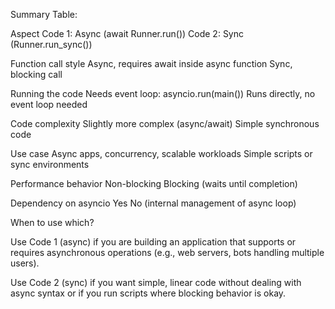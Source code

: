 Summary Table:

Aspect	                    Code 1: Async (await Runner.run())	                Code 2: Sync (Runner.run_sync())

Function call style	         Async, requires await inside async function	        Sync, blocking call

Running the code	            Needs event loop: asyncio.run(main())	           Runs directly, no event loop needed

Code complexity             	Slightly more complex (async/await)	                Simple synchronous code

Use case	                    Async apps, concurrency, scalable workloads	    Simple scripts or sync environments

Performance behavior        	Non-blocking	                                Blocking (waits until completion)

Dependency on asyncio       	Yes	                                            No (internal management of async loop)


When to use which?

Use Code 1 (async) if you are building an application that supports or requires asynchronous operations (e.g., web servers, bots handling multiple users).


Use Code 2 (sync) if you want simple, linear code without dealing with async syntax or if you run scripts where blocking behavior is okay.